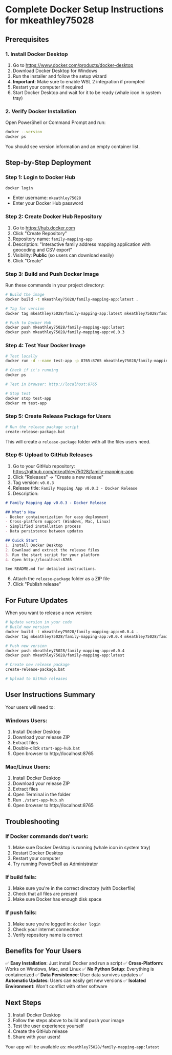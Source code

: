 # Complete Docker Setup Instructions for mkeathley75028

## Prerequisites

### 1. Install Docker Desktop
1. Go to https://www.docker.com/products/docker-desktop
2. Download Docker Desktop for Windows
3. Run the installer and follow the setup wizard
4. **Important**: Make sure to enable WSL 2 integration if prompted
5. Restart your computer if required
6. Start Docker Desktop and wait for it to be ready (whale icon in system tray)

### 2. Verify Docker Installation
Open PowerShell or Command Prompt and run:
```bash
docker --version
docker ps
```
You should see version information and an empty container list.

## Step-by-Step Deployment

### Step 1: Login to Docker Hub
```bash
docker login
```
- Enter username: `mkeathley75028`
- Enter your Docker Hub password

### Step 2: Create Docker Hub Repository
1. Go to https://hub.docker.com
2. Click "Create Repository"
3. Repository name: `family-mapping-app`
4. Description: "Interactive family address mapping application with geocoding and CSV export"
5. Visibility: **Public** (so users can download easily)
6. Click "Create"

### Step 3: Build and Push Docker Image
Run these commands in your project directory:

```bash
# Build the image
docker build -t mkeathley75028/family-mapping-app:latest .

# Tag for version
docker tag mkeathley75028/family-mapping-app:latest mkeathley75028/family-mapping-app:v0.0.3

# Push to Docker Hub
docker push mkeathley75028/family-mapping-app:latest
docker push mkeathley75028/family-mapping-app:v0.0.3
```

### Step 4: Test Your Docker Image
```bash
# Test locally
docker run -d --name test-app -p 8765:8765 mkeathley75028/family-mapping-app:latest

# Check if it's running
docker ps

# Test in browser: http://localhost:8765

# Stop test
docker stop test-app
docker rm test-app
```

### Step 5: Create Release Package for Users
```bash
# Run the release package script
create-release-package.bat
```

This will create a `release-package` folder with all the files users need.

### Step 6: Upload to GitHub Releases
1. Go to your GitHub repository: https://github.com/mkeathley75028/family-mapping-app
2. Click "Releases" → "Create a new release"
3. Tag version: `v0.0.3`
4. Release title: `Family Mapping App v0.0.3 - Docker Release`
5. Description:
```markdown
# Family Mapping App v0.0.3 - Docker Release

## What's New
- Docker containerization for easy deployment
- Cross-platform support (Windows, Mac, Linux)
- Simplified installation process
- Data persistence between updates

## Quick Start
1. Install Docker Desktop
2. Download and extract the release files
3. Run the start script for your platform
4. Open http://localhost:8765

See README.md for detailed instructions.
```
6. Attach the `release-package` folder as a ZIP file
7. Click "Publish release"

## For Future Updates

When you want to release a new version:

```bash
# Update version in your code
# Build new version
docker build -t mkeathley75028/family-mapping-app:v0.0.4 .
docker tag mkeathley75028/family-mapping-app:v0.0.4 mkeathley75028/family-mapping-app:latest

# Push new version
docker push mkeathley75028/family-mapping-app:v0.0.4
docker push mkeathley75028/family-mapping-app:latest

# Create new release package
create-release-package.bat

# Upload to GitHub releases
```

## User Instructions Summary

Your users will need to:

### Windows Users:
1. Install Docker Desktop
2. Download your release ZIP
3. Extract files
4. Double-click `start-app-hub.bat`
5. Open browser to http://localhost:8765

### Mac/Linux Users:
1. Install Docker Desktop
2. Download your release ZIP
3. Extract files
4. Open Terminal in the folder
5. Run `./start-app-hub.sh`
6. Open browser to http://localhost:8765

## Troubleshooting

### If Docker commands don't work:
1. Make sure Docker Desktop is running (whale icon in system tray)
2. Restart Docker Desktop
3. Restart your computer
4. Try running PowerShell as Administrator

### If build fails:
1. Make sure you're in the correct directory (with Dockerfile)
2. Check that all files are present
3. Make sure Docker has enough disk space

### If push fails:
1. Make sure you're logged in: `docker login`
2. Check your internet connection
3. Verify repository name is correct

## Benefits for Your Users

✅ **Easy Installation**: Just install Docker and run a script
✅ **Cross-Platform**: Works on Windows, Mac, and Linux
✅ **No Python Setup**: Everything is containerized
✅ **Data Persistence**: User data survives updates
✅ **Automatic Updates**: Users can easily get new versions
✅ **Isolated Environment**: Won't conflict with other software

## Next Steps

1. Install Docker Desktop
2. Follow the steps above to build and push your image
3. Test the user experience yourself
4. Create the GitHub release
5. Share with your users!

Your app will be available as: `mkeathley75028/family-mapping-app:latest` 